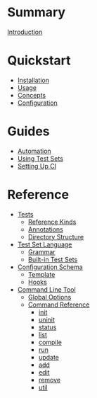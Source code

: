 # Summary
[Introduction](./README.md)

# Quickstart
- [Installation](./quickstart/install.md)
- [Usage](./quickstart/usage.md)
- [Concepts]()
- [Configuration]()

# Guides
- [Automation]()
- [Using Test Sets]()
- [Setting Up CI]()

# Reference
- [Tests]()
  - [Reference Kinds]()
  - [Annotations]()
  - [Directory Structure]()
- [Test Set Language]()
  - [Grammar]()
  - [Built-in Test Sets]()
- [Configuration Schema]()
  - [Template]()
  - [Hooks]()
- [Command Line Tool]()
  - [Global Options]()
  - [Command Reference]()
    - [init]()
    - [uninit]()
    - [status]()
    - [list]()
    - [compile]()
    - [run]()
    - [update]()
    - [add]()
    - [edit]()
    - [remove]()
    - [util]()
